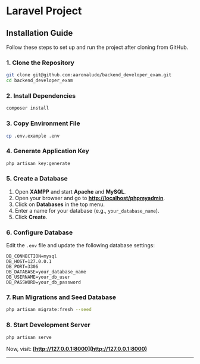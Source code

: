 # Laravel Project

## Installation Guide

Follow these steps to set up and run the project after cloning from GitHub.

### 1. Clone the Repository
```bash
git clone git@github.com:aaronaludo/backend_developer_exam.git
cd backend_developer_exam
```

### 2. Install Dependencies
```bash
composer install
```

### 3. Copy Environment File
```bash
cp .env.example .env
```

### 4. Generate Application Key
```bash
php artisan key:generate
```

### 5. Create a Database
1. Open **XAMPP** and start **Apache** and **MySQL**.
2. Open your browser and go to **[http://localhost/phpmyadmin](http://localhost/phpmyadmin)**.
3. Click on **Databases** in the top menu.
4. Enter a name for your database (e.g., `your_database_name`).
5. Click **Create**.

### 6. Configure Database  
Edit the `.env` file and update the following database settings:

```
DB_CONNECTION=mysql
DB_HOST=127.0.0.1
DB_PORT=3306
DB_DATABASE=your_database_name
DB_USERNAME=your_db_user
DB_PASSWORD=your_db_password
```

### 7. Run Migrations and Seed Database
```bash
php artisan migrate:fresh --seed
```

### 8. Start Development Server
```bash
php artisan serve
```
Now, visit: **[http://127.0.0.1:8000](http://127.0.0.1:8000)**

---
